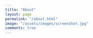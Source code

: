 ```yaml
---
title: "About"
layout: page
permalink: "/about.html"
image: "/assets/images/screenshot.jpg"
comments: true
---
```

<!-- Made with <i class="fa fa-heart text-danger"></i> by Sal [@wowthemesnet](https://www.wowthemes.net/category/free-themes-templates/). -->
